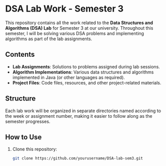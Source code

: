 # DSA Lab Work - Semester 3

This repository contains all the work related to the **Data Structures and Algorithms (DSA) Lab** for Semester 3 at our university. Throughout this semester, I will be solving various DSA problems and implementing algorithms as part of the lab assignments.

## Contents

- **Lab Assignments**: Solutions to problems assigned during lab sessions.
- **Algorithm Implementations**: Various data structures and algorithms implemented in Java (or other languages as required).
- **Project Files**: Code files, resources, and other project-related materials.

## Structure

Each lab work will be organized in separate directories named according to the week or assignment number, making it easier to follow along as the semester progresses.

## How to Use

1. Clone this repository:
   ```bash
   git clone https://github.com/yourusername/DSA-lab-sem3.git
